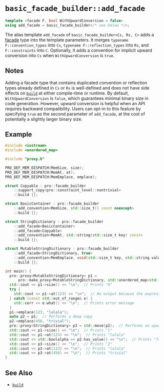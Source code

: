 # `basic_facade_builder::add_facade`

```cpp
template <facade F, bool WithUpwardConversion = false>
using add_facade = basic_facade_builder</* see below */>;
```

The alias template `add_facade` of `basic_facade_builder<Cs, Rs, C>` adds a [facade](../facade.md) type into the template parameters. It merges `typename F::convention_types` into `Cs`, `typename F::reflection_types` into `Rs`, and `F::constraints` into `C`. Optionally, it adds a convention for implicit upward conversion into `Cs` when `WithUpwardConversion` is `true`.

## Notes

Adding a facade type that contains duplicated convention or reflection types already defined in `Cs` or `Rs` is well-defined and does not have side effects on [`build`](build.md) at either compile-time or runtime. By default, `WithUpwardConversion` is `false`, which guarantees minimal binary size in code generation. However, upward conversion is helpful when an API requires backward compatibility. Users can opt-in to this feature by specifying `true` as the second parameter of `add_facade`, at the cost of potentially a slightly larger binary size.

## Example

```cpp
#include <iostream>
#include <unordered_map>

#include "proxy.h"

PRO_DEF_MEM_DISPATCH(MemSize, size);
PRO_DEF_MEM_DISPATCH(MemAt, at);
PRO_DEF_MEM_DISPATCH(MemEmplace, emplace);

struct Copyable : pro::facade_builder
    ::support_copy<pro::constraint_level::nontrivial>
    ::build {};

struct BasicContainer : pro::facade_builder
    ::add_convention<MemSize, std::size_t() const noexcept>
    ::build {};

struct StringDictionary : pro::facade_builder
    ::add_facade<BasicContainer>
    ::add_facade<Copyable>
    ::add_convention<MemAt, std::string(std::size_t key) const>
    ::build {};

struct MutableStringDictionary : pro::facade_builder
    ::add_facade<StringDictionary, true>
    ::add_convention<MemEmplace, void(std::size_t key, std::string value)>
    ::build {};

int main() {
  pro::proxy<MutableStringDictionary> p1 =
      pro::make_proxy<MutableStringDictionary, std::unordered_map<std::size_t, std::string>>();
  std::cout << p1->size() << "\n";  // Prints "0"
  try {
    std::cout << p1->at(123) << "\n";  // No output because the expression throws
  } catch (const std::out_of_range& e) {
    std::cerr << e.what() << "\n";  // Prints error message
  }
  p1->emplace(123, "lalala");
  auto p2 = p1;  // Performs a deep copy
  p2->emplace(456, "trivial");
  pro::proxy<StringDictionary> p3 = std::move(p2);  // Performs an upward conversion from an rvalue reference
  std::cout << p1->size() << "\n";  // Prints "1"
  std::cout << p1->at(123) << "\n";  // Prints "lalala"
  std::cout << std::boolalpha << p2.has_value() << "\n";  // Prints "false" because it is moved
  std::cout << p3->size() << "\n";  // Prints "2"
  std::cout << p3->at(123) << "\n";  // Prints "lalala"
  std::cout << p3->at(456) << "\n";  // Prints "trivial"
}
```

## See Also

- [`build`](build.md)
